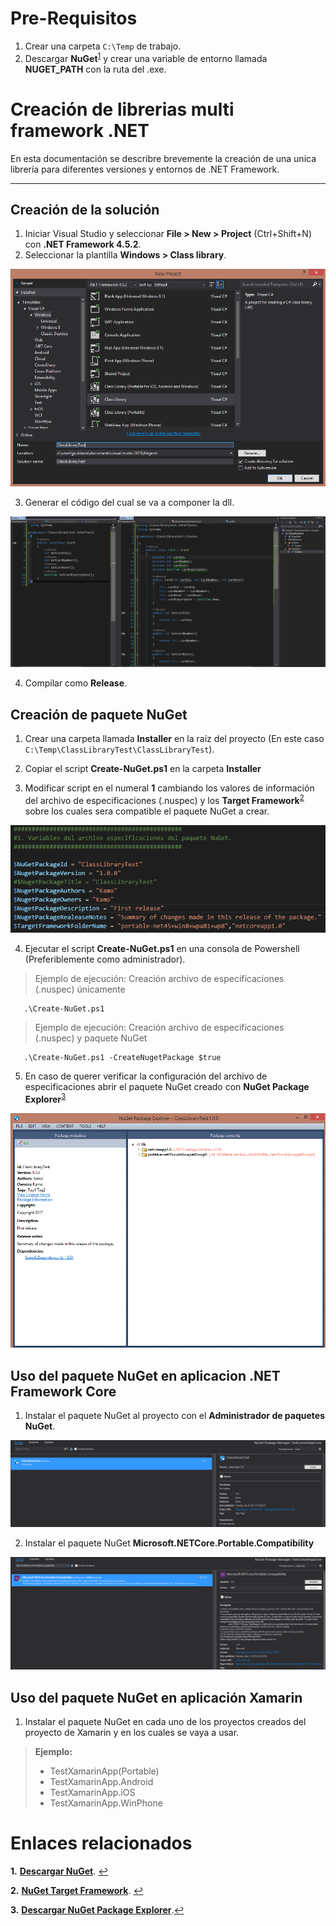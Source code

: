 Pre-Requisitos
===================

1. Crear una carpeta `C:\Temp` de trabajo.
2. Descargar **NuGet**<sup id="1">[1](#11)</sup> y crear una variable de entorno llamada **NUGET_PATH** con la ruta del .exe.

Creación de librerias multi framework .NET
===================

En esta documentación se describre brevemente la creación de una unica librería para diferentes versiones y entornos de .NET Framework.

----------


Creación de la solución
-------------

1. Iniciar Visual Studio y seleccionar **File > New > Project** (Ctrl+Shift+N) con **.NET Framework 4.5.2**.
2. Seleccionar la plantilla **Windows > Class library**.

[![](https://github.com/K4m0/DLL-TargetingMultipleFrameworks.NET/blob/master/Img/1.png)](https://github.com/K4m0/DLL-TargetingMultipleFrameworks.NET/blob/master/Img/1.png)

3.  Generar el código del cual se va a componer la dll.

[![](https://github.com/K4m0/DLL-TargetingMultipleFrameworks.NET/blob/master/Img/2.PNG)](https://github.com/K4m0/DLL-TargetingMultipleFrameworks.NET/blob/master/Img/2.PNG)

4. Compilar como **Release**.

Creación de paquete NuGet
-------------
1. Crear una carpeta llamada **Installer** en la raíz del proyecto (En este caso `C:\Temp\ClassLibraryTest\ClassLibraryTest`).
2. Copiar el script **Create-NuGet.ps1** en la carpeta **Installer**

3. Modificar script en el numeral **1** cambiando los valores de información del archivo de especificaciones (.nuspec) y los **Target Framework**<sup id="2">[2](#22)</sup> sobre los cuales sera compatible el paquete NuGet a crear.

[![](https://github.com/K4m0/DLL-TargetingMultipleFrameworks.NET/blob/master/Img/3.png)](https://github.com/K4m0/DLL-TargetingMultipleFrameworks.NET/blob/master/Img/3.png)

4. Ejecutar el script **Create-NuGet.ps1** en una consola de Powershell (Preferiblemente como administrador).

> Ejemplo de ejecución: Creación archivo de especificaciones (.nuspec) únicamente
```
   .\Create-NuGet.ps1
```

> Ejemplo de ejecución: Creación archivo de especificaciones (.nuspec) y paquete NuGet
```
   .\Create-NuGet.ps1 -CreateNugetPackage $true
```

5. En caso de querer verificar la configuración del archivo de especificaciones abrir el paquete NuGet creado con **NuGet Package Explorer**<sup id="3">[3](#33)</sup>

[![](https://github.com/K4m0/DLL-TargetingMultipleFrameworks.NET/blob/master/Img/4.png)](https://github.com/K4m0/DLL-TargetingMultipleFrameworks.NET/blob/master/Img/4.png)

Uso del paquete NuGet en aplicacion .NET Framework Core
-------------

1. Instalar el paquete NuGet al proyecto con el **Administrador de paquetes NuGet**.

[![](https://github.com/K4m0/DLL-TargetingMultipleFrameworks.NET/blob/master/Img/11.PNG)](https://github.com/K4m0/DLL-TargetingMultipleFrameworks.NET/blob/master/Img/11.PNG)

2. Instalar el paquete NuGet **Microsoft.NETCore.Portable.Compatibility**

[![](https://github.com/K4m0/DLL-TargetingMultipleFrameworks.NET/blob/master/Img/12.PNG)](https://github.com/K4m0/DLL-TargetingMultipleFrameworks.NET/blob/master/Img/12.PNG)

Uso del paquete NuGet en aplicación Xamarin
-------------
1. Instalar el paquete NuGet en cada uno de los proyectos creados del proyecto de Xamarin y en los cuales se vaya a usar.

> **Ejemplo:**
>- TestXamarinApp(Portable) 
>- TestXamarinApp.Android 
>- TestXamarinApp.iOS
>- TestXamarinApp.WinPhone

Enlaces relacionados
===================

<b id="11">1.</b> [**Descargar NuGet**](https://dist.nuget.org/index.html). [↩](#1)

<b id="22">2.</b> [**NuGet Target Framework**](https://portablelibraryprofiles.stephencleary.com/). [↩](#2)

<b id="33">3.</b> [**Descargar NuGet Package Explorer**](https://github.com/NuGetPackageExplorer/NuGetPackageExplorer).[↩](#3)

